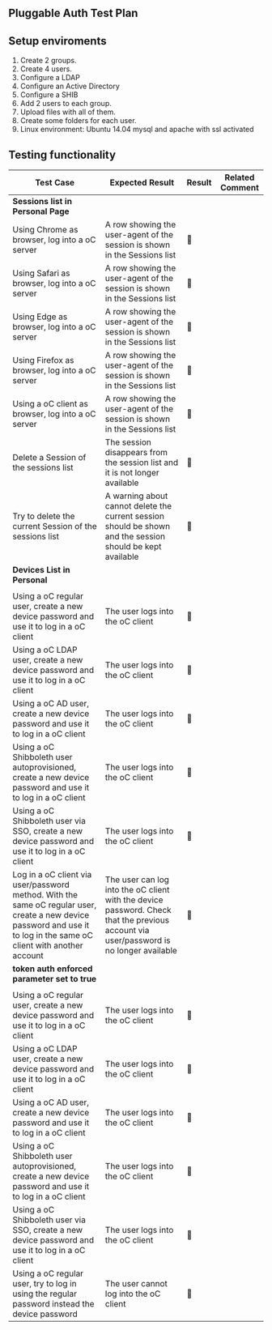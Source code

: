 ## Pluggable Auth Test Plan


## Setup enviroments

1. Create 2 groups.
2. Create 4 users.
3. Configure a LDAP
4. Configure an Active Directory
5. Configure a SHIB
6. Add 2 users to each group.
7. Upload files with all of them.
8. Create some folders for each user.
9. Linux environment: Ubuntu 14.04  mysql and apache with ssl activated


## Testing functionality



| Test Case                                | Expected Result                          | Result         | Related Comment |
| ---------------------------------------- | ---------------------------------------- | -------------- | --------------- |
| **Sessions list in Personal Page**           |                                          |                |                 |
| Using Chrome as browser, log into a oC server | A row showing the user-agent of the session is shown in the Sessions list | :construction: |                 |
| Using Safari as browser, log into a oC server | A row showing the user-agent of the session is shown in the Sessions list | :construction: |                 |
| Using Edge as browser, log into a oC server | A row showing the user-agent of the session is shown in the Sessions list | :construction: |                 |
| Using Firefox as browser, log into a oC server | A row showing the user-agent of the session is shown in the Sessions list | :construction: |                 |
| Using a oC client as browser, log into a oC server | A row showing the user-agent of the session is shown in the Sessions list | :construction: |                 |
| Delete a Session of the sessions list | The session disappears from the session list and it is not longer available | :construction: |                 |
| Try to delete the current Session of the sessions list | A warning about cannot delete the current session should be shown and the session should be kept available | :construction: |                 |
| **Devices List in Personal**          |                                          |                |                 |
|                                          |                                          |                |                 |
| Using a oC regular user, create a new device password and use it to log in a oC client | The user logs into the oC client | :construction: |                 |
| Using a oC LDAP user, create a new device password and use it to log in a oC client | The user logs into the oC client | :construction: |                 |
| Using a oC AD user, create a new device password and use it to log in a oC client | The user logs into the oC client | :construction: |                 |
| Using a oC Shibboleth user autoprovisioned, create a new device password and use it to log in a oC client | The user logs into the oC client | :construction: |                 |
| Using a oC Shibboleth user via SSO, create a new device password and use it to log in a oC client | The user logs into the oC client | :construction: |                 |
| Log in a oC client via user/password method. With the same oC regular user, create a new device password and use it to log in the same oC client with another account| The user can log into the oC client with the device password. Check that the previous account via user/password is no longer available | :construction: |                 |
| **token auth enforced parameter set to true**          |                                          |                |                 |
|                                          |                                          |                |                 |
| Using a oC regular user, create a new device password and use it to log in a oC client | The user logs into the oC client | :construction: |                 |
| Using a oC LDAP user, create a new device password and use it to log in a oC client | The user logs into the oC client | :construction: |                 |
| Using a oC AD user, create a new device password and use it to log in a oC client | The user logs into the oC client | :construction: |                 |
| Using a oC Shibboleth user autoprovisioned, create a new device password and use it to log in a oC client | The user logs into the oC client | :construction: |                 |
| Using a oC Shibboleth user via SSO, create a new device password and use it to log in a oC client | The user logs into the oC client | :construction: |                 |
| Using a oC regular user, try to log in using the regular password instead the device password | The user cannot log into the oC client | :construction: |                 |
